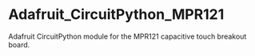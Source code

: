 # Adafruit_CircuitPython_MPR121
Adafruit CircuitPython module for the MPR121 capacitive touch breakout board.
